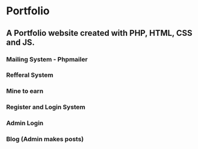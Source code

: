 # Portfolio

## A Portfolio website created with PHP, HTML, CSS and JS.

### Mailing System - Phpmailer
### Refferal System
### Mine to earn
### Register and Login System
### Admin Login
### Blog (Admin makes posts)

